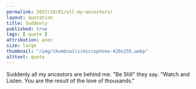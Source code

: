 ```yaml
---
permalink: 2017/10/01/all-my-ancestors/
layout: quotation
title: Suddenly
published: true
tags: [ quote ]
attribution: anon
size: large
thumbnail: "/img/thumbnails/microphone-420x255.webp"
alttext: quote
---
```


Suddenly all my ancestors are behind me. "Be Still" they say. "Watch and Listen. You are the result of the love of thousands."
